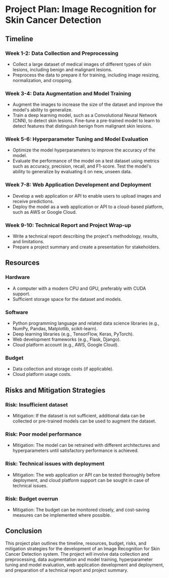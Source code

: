 # Project Plan: Image Recognition for Skin Cancer Detection

## Timeline

### Week 1-2: Data Collection and Preprocessing

- Collect a large dataset of medical images of different types of skin lesions, including benign and malignant lesions.
- Preprocess the data to prepare it for training, including image resizing, normalization, and cropping.

### Week 3-4: Data Augmentation and Model Training

- Augment the images to increase the size of the dataset and improve the model's ability to generalize.
- Train a deep learning model, such as a Convolutional Neural Network (CNN), to detect skin lesions. Fine-tune a pre-trained model to learn to detect features that distinguish benign from malignant skin lesions.

### Week 5-6: Hyperparameter Tuning and Model Evaluation

- Optimize the model hyperparameters to improve the accuracy of the model.
- Evaluate the performance of the model on a test dataset using metrics such as accuracy, precision, recall, and F1-score. Test the model's ability to generalize by evaluating it on new, unseen data.

### Week 7-8: Web Application Development and Deployment

- Develop a web application or API to enable users to upload images and receive predictions.
- Deploy the model as a web application or API to a cloud-based platform, such as AWS or Google Cloud.

### Week 9-10: Technical Report and Project Wrap-up

- Write a technical report describing the project's methodology, results, and limitations.
- Prepare a project summary and create a presentation for stakeholders.

## Resources

### Hardware

- A computer with a modern CPU and GPU, preferably with CUDA support.
- Sufficient storage space for the dataset and models.

### Software

- Python programming language and related data science libraries (e.g., NumPy, Pandas, Matplotlib, scikit-learn).
- Deep learning libraries (e.g., TensorFlow, Keras, PyTorch).
- Web development frameworks (e.g., Flask, Django).
- Cloud platform account (e.g., AWS, Google Cloud).

### Budget

- Data collection and storage costs (if applicable).
- Cloud platform usage costs.

## Risks and Mitigation Strategies

### Risk: Insufficient dataset

- Mitigation: If the dataset is not sufficient, additional data can be collected or pre-trained models can be used to augment the dataset.

### Risk: Poor model performance

- Mitigation: The model can be retrained with different architectures and hyperparameters until satisfactory performance is achieved.

### Risk: Technical issues with deployment

- Mitigation: The web application or API can be tested thoroughly before deployment, and cloud platform support can be sought in case of technical issues.

### Risk: Budget overrun

- Mitigation: The budget can be monitored closely, and cost-saving measures can be implemented where possible.

## Conclusion

This project plan outlines the timeline, resources, budget, risks, and mitigation strategies for the development of an Image Recognition for Skin Cancer Detection system. The project will involve data collection and preprocessing, data augmentation and model training, hyperparameter tuning and model evaluation, web application development and deployment, and preparation of a technical report and project summary.
